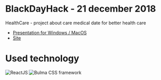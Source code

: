 # BlackDayHack - 21  december 2018
HealthCare - project about care medical date for better health care 

* [Presentation for Windows / MacOS](https://github.com/mike-petrov/hackatons/tree/master/BlackDayHack%20-%2021%20%20december%202018/Presentation)
* [Site](https://github.com/mike-petrov/hackatons/tree/master/BlackDayHack%20-%2021%20%20december%202018/Site)

# Used technology

![ReactJS](http://www.imageup.ru/img189/3244036/react-technology.jpg)
![Bulma CSS framework](http://www.imageup.ru/img189/3244035/bulma-framework.jpg)